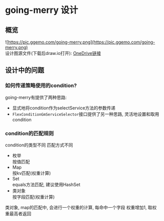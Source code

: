 # going-merry 设计
## 概览
![https://pic.ggemo.com/going-merry.png](https://pic.ggemo.com/going-merry.png)  
设计图源文件(下载后draw.io打开): [OneDrive链接](https://1drv.ms/u/s!AvbOqvo5jCvum3_EWuG1-e4GFQnj?e=AnybjO)  

## 设计中的问题
### 如何传递策略使用的condition?
going-merry有提供了两种思路:  
- 显式地将condition作为selectService方法的参数传递  
- ```FlexConditionGmServiceSelector```接口提供了另一种思路, 灵活地设置和取用condition

### condition的匹配规则
condition的类型不同 匹配方式不同  

- 枚举  
    按值匹配
- Map  
    按kv匹配(权重计算)
- Set  
    equals方法匹配, 建议使用HashSet  
- 类对象  
    按字段匹配(权重计算)
  
类对象, map的匹配中, 会进行一个权重的计算, 每命中一个字段 权重增加1, 取权重最高者返回  

